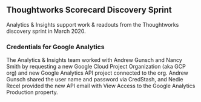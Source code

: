 ## Thoughtworks Scorecard Discovery Sprint

Analytics & Insights support work & readouts from the Thoughtworks discovery sprint in March 2020.

### Credentials for Google Analytics
The Analytics & Insights team worked with Andrew Gunsch and Nancy Smith by requesting a new Google Cloud Project Organization (aka GCP org) and new Google Analytics API project connected to the org. Andrew Gunsch shared the user name and password via CredStash, and Nedie Recel provided the new API email with View Access to the Google Analytics Production property.
